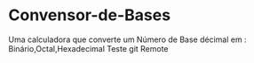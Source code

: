 # Convensor-de-Bases
Uma calculadora que converte um Número de Base décimal em : Binário,Octal,Hexadecimal
Teste git Remote